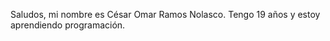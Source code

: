 Saludos, mi nombre es César Omar Ramos Nolasco. Tengo 19 años y estoy aprendiendo programación.
<!---
CaesaRR19/CaesaRR19 is a ✨ special ✨ repository because its `README.md` (this file) appears on your GitHub profile.
You can click the Preview link to take a look at your changes.
--->
